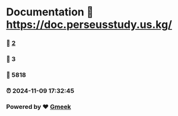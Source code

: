 # Documentation :link: https://doc.perseusstudy.us.kg/ 
### :page_facing_up: [2](https://doc.perseusstudy.us.kg//tag.html) 
### :speech_balloon: 3 
### :hibiscus: 5818 
### :alarm_clock: 2024-11-09 17:32:45 
### Powered by :heart: [Gmeek](https://github.com/Meekdai/Gmeek)
